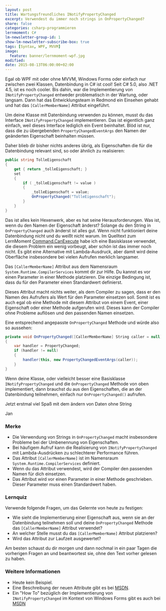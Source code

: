 ```yaml
---
layout: post
title: Wartungsfreundliches INotifyPropertyChanged
excerpt: Verwendest du immer noch strings in OnPropertyChanged?
share: false
categories: csharp-programmieren
lernmoment: C#
lm-newsletter-group-id: 1
show-lm-newsletter-subscribe-box: true
tags: [Syntax, WPF, MVVM]
image:
  feature: banner/lernmoment-wpf.jpg
modified:
date: 2015-08-13T06:00:00+02:00
---
```


Egal ob WPF mit oder ohne MVVM, Windows Forms oder einfach nur zwischen zwei Klassen, Datenbindung in C# ist cool! Seit C# 5.0, also .NET 4.5, ist es noch cooler. Bis dahin, war die Implementierung von `INotifyPropertyChanged` entweder problematisch in der Wartung, oder langsam. Dann hat das Entwicklungsteam in Redmond ein Einsehen gehabt und hat das `[CallerMemberName]` Attribut eingeführt.

Um deine Klasse mit Datenbindung verwenden zu können, musst du das Interface `INotifyPropertyChanged` implementieren. Das ist eigentlich ganz einfach, weil dieses Interface lediglich ein Event beinhaltet. Blöd ist nur, dass die zu übergebenden `PropertyChangedEventArgs` den Namen der geänderten Eigenschaft beinhalten müssen.

Daher blieb dir bisher nichts anderes übrig, als Eigenschaften die für die Datenbindung relevant sind, so oder ähnlich zu realisieren:

```cs
public string TolleEigenschaft
{
	get { return _tolleEigenschaft; }
	set
	{
		if ( _tolleEigenschaft != value )
		{
			_tolleEigenschaft = value;
			OnPropertyChanged("TolleEigenschaft");
		}
	}
}
```

Das ist alles kein Hexenwerk, aber es hat seine Herausforderungen. Was ist, wenn du den Namen der Eigenschaft änderst? Solange du den String in `OnPropertyChanged` auch änderst ist alles gut. Wenn nicht funktioniert deine Datenbindung nicht und du weißt nicht warum. Im Quelltext zum LernMoment [Command.CanExecute](/csharp-programmieren/command-canexecute/) habe ich eine Basisklasse verwendet, die diesem Problem ein wenig vorbeugt, aber schön ist das immer noch nicht. Es gibt eine Alternative mit Lambda-Ausdruck, aber damit wird deine Oberfläche insbesondere bei vielen Aufrufen merklich langsamer.

Das `[CallerMemberName]` Attribut aus dem Namensraum `System.Runtime.CompilerServices` kommt dir zur Hilfe. Du kannst es vor einen Parameter in einer Methode platzieren. Die einzige Bedingung ist, dass du für den Parameter einen Standardwert definierst.

Dieses Attribut macht nichts weiter, als dem Compiler zu sagen, dass er den Namen des Aufrufers als Wert für den Parameter einsetzen soll. Somit ist es auch egal ob eine Methode mit diesem Attribut von einem Event, einer Eigenschaft oder einer Methode aufgerufen wird. Dieses kann der Compiler ohne Probleme auflösen und den passenden Namen einsetzen.

Eine entsprechend angepasste `OnPropertyChanged` Methode und würde also so aussehen:

```cs
private void OnPropertyChanged([CallerMemberName] String caller = null)
{
    var handler = PropertyChanged;
    if (handler != null)
    {
        handler(this, new PropertyChangedEventArgs(caller));
    }
}
```

Wenn deine Klasse, oder vielleicht besser eine Basisklasse `INotifyPropertyChanged` und die `OnPropertyChanged` Methode von oben implementiert, dann brauchst du aus den Eigenschaften, die an der Datenbindung teilnehmen, einfach nur `OnPropertyChanged()` aufrufen.

Jetzt erstmal viel Spaß mit dem ändern von Daten ohne String

Jan


### Merke

-	Die Verwendung von Strings in `OnPropertyChanged` macht insbesondere Probleme bei der Umbenennung von Eigenschaften.
-	Bei häufigem Aufruf kann die Realisierung von `INotifyPropertyChanged` mit Lambda-Ausdrücken zu schlechterer Performance führen.
-	Das Attribut `[CallerMemberName]` ist im Namensraum `System.Runtime.CompilerServices` definiert.
-	Wenn du das Attribut verwendest, wird der Compiler den passenden Namen für dich einsetzen.
-	Das Attribut wird vor einen Parameter in einer Methode geschrieben. Dieser Parameter muss einen Standardwert haben.

### Lernquiz 

Verwende folgende Fragen, um das Gelernte von heute zu festigen:

-	Wie sieht die Implementierung einer Eigenschaft aus, wenn sie an der Datenbindung teilnehmen soll und deine `OnPropertyChanged` Methode das `[CallerMemberName]` Attribut verwendet?
-	An welcher Stelle musst du das `[CallerMemberName]` Attribut platzieren?
-	Wird das Attribut zur Laufzeit ausgewertet?

Am besten schaust du dir morgen und dann nochmal in ein paar Tagen die vorherigen Fragen an und beantwortest sie, ohne den Text vorher gelesen zu haben.

### Weitere Informationen

-	Heute kein Beispiel.
-	Eine Beschreibung der neuen Attribute gibt es bei [MSDN](https://msdn.microsoft.com/de-de/library/hh534540.aspx).
-	Ein "How To" bezüglich der Implementierung von `INotifyPropertyChanged` im Kontext von Windows Forms gibt es auch bei [MSDN](https://msdn.microsoft.com/de-de/library/ms229614(v=vs.110).aspx)
